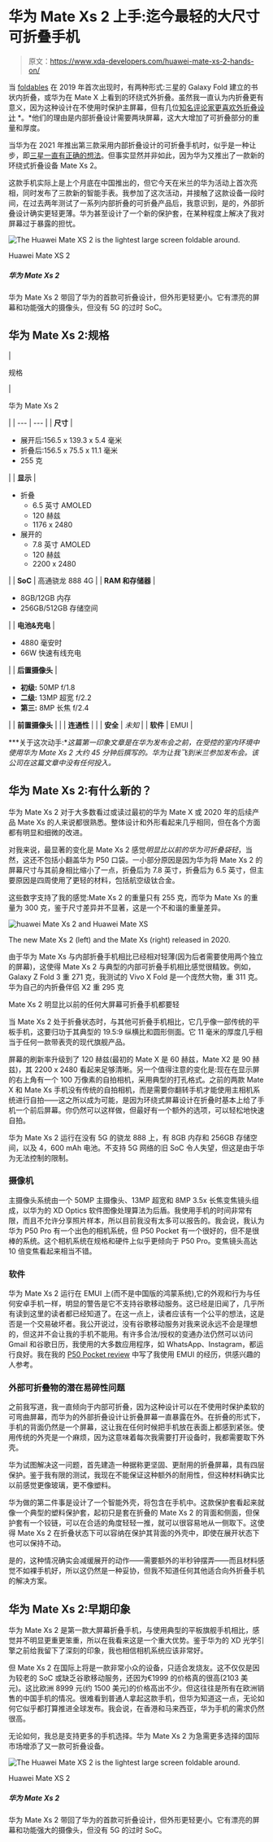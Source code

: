 # 华为 Mate Xs 2 上手:迄今最轻的大尺寸可折叠手机

> 原文：<https://www.xda-developers.com/huawei-mate-xs-2-hands-on/>

当 [foldables](https://www.xda-developers.com/best-foldable-phones/) 在 2019 年首次出现时，有两种形式:三星的 Galaxy Fold 建立的书状内折叠，或华为在 Mate X 上看到的环绕式外折叠。虽然我一直认为内折叠更有意义，因为这种设计在不使用时保护主屏幕，但有几位[知名评论家更喜欢外折叠设计](https://pocketnow.com/huawei-mate-xs-first-impressions) *。*他们的理由是内部折叠设计需要两块屏幕，这大大增加了可折叠部分的重量和厚度。

当华为在 2021 年推出第三款采用内部折叠设计的可折叠手机时，似乎是一种让步，即[三星一直有正确的想法](https://www.xda-developers.com/huawei-mate-x2-proves-samsung-right-foldables/)。但事实显然并非如此，因为华为又推出了一款新的环绕式折叠设备 Mate Xs 2。

这款手机实际上是上个月底在中国推出的，但它今天在米兰的华为活动上首次亮相，同时发布了三款新的智能手表。我参加了这次活动，并接触了这款设备一段时间，在过去两年测试了一系列内部折叠的可折叠产品后，我意识到，是的，外部折叠设计确实更轻更薄。华为甚至设计了一个新的保护套，在某种程度上解决了我对屏幕过于暴露的担忧。

 <picture>![The Huawei Mate XS 2 is the lightest large screen foldable around. ](img/d670b3e33703f22f10673646391002f8.png)</picture> 

Huawei Mate XS 2

##### 华为 Mate Xs 2

华为 Mate Xs 2 带回了华为的首款可折叠设计，但外形更轻更小。它有漂亮的屏幕和功能强大的摄像头，但没有 5G 的过时 SoC。

## 华为 Mate Xs 2:规格

| 

规格

 | 

华为 Mate Xs 2

 |
| --- | --- |
| **尺寸** | 

*   展开后:156.5 x 139.3 x 5.4 毫米
*   折叠后:156.5 x 75.5 x 11.1 毫米
*   255 克

 |
| **显示** | 

*   折叠
    *   6.5 英寸 AMOLED
    *   120 赫兹
    *   1176 x 2480
*   展开的
    *   7.8 英寸 AMOLED
    *   120 赫兹
    *   2200 x 2480

 |
| **SoC** | 高通骁龙 888 4G |
| **RAM 和存储器** | 

*   8GB/12GB 内存
*   256GB/512GB 存储空间

 |
| **电池&充电** | 

*   4880 毫安时
*   66W 快速有线充电

 |
| **后置摄像头** | 

*   **初级:** 50MP f/1.8
*   **二级:** 13MP 超宽 f/2.2
*   **第三:** 8MP 长焦 f/2.4

 |
| **前置摄像头** |  |
| **连通性** |  |
| **安全** | *未知* |
| **软件** | EMUI |

***关于这次动手:**这篇第一印象文章是在华为发布会之前，在受控的室内环境中使用华为 Mate Xs 2 大约 45 分钟后撰写的。华为让我飞到米兰参加发布会。该公司在这篇文章中没有任何投入。*

## 华为 Mate Xs 2:有什么新的？

华为 Mate Xs 2 对于大多数看过或读过最初的华为 Mate X 或 2020 年的后续产品 Mate Xs 的人来说都很熟悉。整体设计和外形看起来几乎相同，但在各个方面都有明显和细微的改进。

对我来说，最显著的变化是 Mate Xs 2 感觉*明显比以前的华为可折叠袋轻*，当然，这还不包括小翻盖华为 P50 口袋。一小部分原因是因为华为将 Mate Xs 2 的屏幕尺寸与其前身相比缩小了一点，折叠后为 7.8 英寸，折叠后为 6.5 英寸，但主要原因是四周使用了更轻的材料，包括航空级钛合金。

这些数字支持了我的感觉:Mate Xs 2 的重量只有 255 克，而华为 Mate Xs 的重量为 300 克，鉴于尺寸差异并不显著，这是一个不和谐的重量差异。

 <picture>![huawei Mate Xs 2 and Huawei Mate XS](img/15018384f211df8cdb57a5238364d229.png)</picture> 

The new Mate Xs 2 (left) and the Mate Xs (right) released in 2020.

由于华为 Mate Xs 与内部折叠手机相比已经相对轻薄(因为后者需要使用两个独立的屏幕)，这使得 Mate Xs 2 与典型的内部可折叠手机相比感觉很精致。例如，Galaxy Z Fold 3 重 271 克，我测试的 Vivo X Fold 是一个庞然大物，重 311 克。华为自己的内折叠伴侣 X2 重 295 克

Mate Xs 2 明显比以前的任何大屏幕可折叠手机都要轻

当 Mate Xs 2 处于折叠状态时，与其他可折叠手机相比，它几乎像一部传统的平板手机，这要归功于其典型的 19.5:9 纵横比和圆形侧面。它 11 毫米的厚度几乎相当于任何一款带表壳的现代旗舰产品。

屏幕的刷新率升级到了 120 赫兹(最初的 Mate X 是 60 赫兹，Mate X2 是 90 赫兹)，其 2200 x 2480 看起来足够清晰。另一个值得注意的变化是:现在在显示屏的右上角有一个 100 万像素的自拍相机，采用典型的打孔格式。之前的两款 Mate X 和 Mate Xs 手机没有传统的自拍相机，而是需要你翻转手机才能使用主相机系统进行自拍——这之所以成为可能，是因为环绕式屏幕设计在折叠时基本上给了手机一个前后屏幕。你仍然可以这样做，但最好有一个额外的选项，可以轻松地快速自拍。

华为 Mate Xs 2 运行在没有 5G 的骁龙 888 上，有 8GB 内存和 256GB 存储空间，以及 4，600 mAh 电池。不支持 5G 网络的旧 SoC 令人失望，但这是由于华为无法控制的限制。

### 摄像机

主摄像头系统由一个 50MP 主摄像头、13MP 超宽和 8MP 3.5x 长焦变焦镜头组成，以华为的 XD Optics 软件图像处理算法为后盾。我使用手机的时间非常有限，而且不允许分享照片样本，所以目前我没有太多可以报告的。我会说，我认为华为 P50 Pro 有一个出色的相机系统，但 P50 Pocket 有一个很好的，但不是很棒的系统。这个相机系统在规格和硬件上似乎更倾向于 P50 Pro。变焦镜头高达 10 倍变焦看起来相当不错。

### 软件

华为 Mate Xs 2 运行在 EMUI 上(而不是中国版的鸿蒙系统),它的外观和行为与任何安卓手机一样，明显的警告是它不支持谷歌移动服务。这已经是旧闻了，几乎所有读到这里的读者都已经知道了。在这一点上，读者应该有一个公平的想法，这是否是一个交易破坏者。我公开说过，没有谷歌移动服务对我来说永远不会是理想的，但这并不会让我的手机不能用。有许多合法/授权的变通办法仍然可以访问 Gmail 和谷歌日历，我使用的大多数应用程序，如 WhatsApp、Instagram，都运行良好。我在我的 [P50 Pocket review](https://www.xda-developers.com/huawei-p50-pocket-review/) 中写了我使用 EMUI 的经历，供感兴趣的人参考。

### 外部可折叠物的潜在易碎性问题

之前我写道，我一直倾向于内部可折叠，因为这种设计可以在不使用时保护柔软的可弯曲屏幕，而华为的外部折叠设计让折叠屏幕一直暴露在外。在折叠的形式下，手机的背面仍然是一个屏幕，这让我在任何时候把手机放在表面上都感到紧张。使用传统的外壳是一个麻烦，因为这意味着每次我需要打开设备时，我都需要取下外壳。

华为试图解决这一问题，首先建造一种据称更坚固、更耐用的折叠屏幕，具有四层保护。鉴于我有限的测试，我现在不能保证这种额外的耐用性，但这种材料确实比以前感觉更像玻璃，更不像塑料。

华为做的第二件事是设计了一个智能外壳，将包含在手机中。这款保护套看起来就像一个典型的塑料保护套，起初只是套在折叠的 Mate Xs 2 的背面和侧面，但保护套有一个铰链，可以在合适的角度轻轻一推，就可以很容易地从一侧取下。这使得 Mate Xs 2 在折叠状态下可以容纳在保护其背面的外壳中，即使在展开状态下也可以保持不动。

是的，这种情况确实会减缓展开的动作——需要额外的半秒钟摆弄——而且材料感觉不如裸手机好，所以这仍然是一种妥协，但我不知道任何其他适合向外折叠手机的解决方案。

## 华为 Mate Xs 2:早期印象

华为 Mate Xs 2 是第一款大屏幕折叠手机，与使用典型的平板旗舰手机相比，感觉并不明显更重更笨重，所以在我看来这是一个重大优势。鉴于华为的 XD 光学引擎之前给我留下了深刻的印象，我也相信相机系统应该非常好。

但 Mate Xs 2 在国际上将是一款非常小众的设备，只适合发烧友。这不仅仅是因为较老的 SoC 或缺乏谷歌移动服务，还因为€1999 的价格真的很高(2103 美元)。这比欧洲 8999 元(约 1500 美元)的价格高出不少。但这往往是所有在欧洲销售的中国手机的情况。很难看到普通人拿起这款手机，但华为知道这一点，无论如何它似乎都打算推进全球发布。我会说，在香港和马来西亚，华为手机的需求仍然很高。

无论如何，我总是支持更多的手机选择。华为 Mate Xs 2 为急需更多选择的国际市场增添了又一款可折叠设备。

 <picture>![The Huawei Mate XS 2 is the lightest large screen foldable around. ](img/d670b3e33703f22f10673646391002f8.png)</picture> 

Huawei Mate XS 2

##### 华为 Mate Xs 2

华为 Mate Xs 2 带回了华为的首款可折叠设计，但外形更轻更小。它有漂亮的屏幕和功能强大的摄像头，但没有 5G 的过时 SoC。